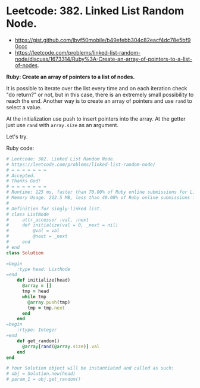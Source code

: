 # Leetcode: 382. Linked List Random Node.


- https://gist.github.com/lbvf50mobile/b49efebb304c82eacf4dc78e5bf90ccc
- https://leetcode.com/problems/linked-list-random-node/discuss/1673314/Ruby%3A-Create-an-array-of-pointers-to-a-list-of-nodes.
 
**Ruby: Create an array of pointers to a list of nodes.**

It is possible to iterate over the list every time and on each iteration check "do return?" or not, but in this case, there is an extremely small possibility to reach the end. Another way is to create an array of pointers and use `rand` to select a value. 

At the initialization use push to insert pointers into the array. At the getter just use `rand` with `array.size` as an argument.

Let's try.

Ruby code:
```Ruby
# Leetcode: 382. Linked List Random Node.
# https://leetcode.com/problems/linked-list-random-node/
# = = = = = = =
# Accepted.
# Thanks God!
# = = = = = = =
# Runtime: 125 ms, faster than 70.00% of Ruby online submissions for Linked List Random Node.
# Memory Usage: 212.5 MB, less than 40.00% of Ruby online submissions for Linked List Random Node.
#
# Definition for singly-linked list.
# class ListNode
#     attr_accessor :val, :next
#     def initialize(val = 0, _next = nil)
#         @val = val
#         @next = _next
#     end
# end
class Solution

=begin
    :type head: ListNode
=end
    def initialize(head)
      @array = []
      tmp = head
      while tmp
        @array.push(tmp)
        tmp = tmp.next
      end
    end
=begin
    :rtype: Integer
=end
    def get_random()
      @array[rand(@array.size)].val
    end
end

# Your Solution object will be instantiated and called as such:
# obj = Solution.new(head)
# param_1 = obj.get_random()
```
